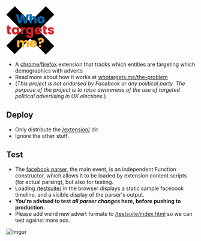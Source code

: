 [![Who Targets You?](https://raw.githubusercontent.com/WhoTargetsMe/Who-Targets-Me/master/extension/logo-128.png)](https://whotargets.me)
* A [chrome](https://chrome.google.com/webstore/detail/who-targets-me/epdelclkhoghpihbfmhndbkcjigglaci)/[firefox](https://addons.mozilla.org/en-US/firefox/addon/whotargetsme/) extension that tracks which entities are targeting which demographics with adverts
* Read more about how it works at [whotargets.me/the-problem](https://whotargets.me/the-problem)
* (*This project is not endorsed by Facebook or any political party. The purpose of the project is to raise awareness of the use of targeted political advertising in UK elections.*)

## Deploy
* Only distribute the [/extension/](https://github.com/WhoTargetsMe/Who-Targets-Me/blob/master/extension) dir.
* Ignore the other stuff.

## Test
* The [facebook parser](https://github.com/WhoTargetsMe/Who-Targets-Me/blob/master/config.js#L11), the main event, is an independent Function constructor, which allows it to be loaded by extension content scripts (for actual parsing), but also for testing.
* Loading [/testsuite/](https://github.com/WhoTargetsMe/Who-Targets-Me/blob/master/testsuite) in the browser displays a static sample facebook timeline, and a visible display of the parser's output.
* **You're advised to test _all parser changes_ here, before pushing to production.**
* Please add weird new advert formats to [/testsuite/index.html](https://github.com/WhoTargetsMe/Who-Targets-Me/blob/master/testsuite/index.html) so we can test against more ads.

![Imgur](http://i.imgur.com/qIKZ10v.jpg)
